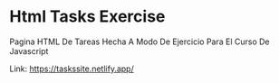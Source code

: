 # Html Tasks Exercise
Pagina HTML De Tareas Hecha A Modo De Ejercicio Para El Curso De Javascript

Link: https://taskssite.netlify.app/
